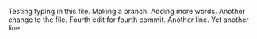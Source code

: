 Testing typing in this file. Making a branch.
Adding more words.
Another change to the file.
Fourth edit for fourth commit.
Another line.
Yet another line.